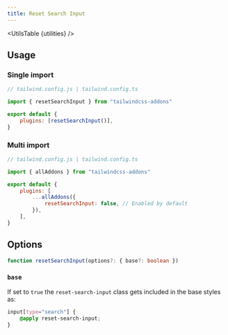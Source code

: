 ```yaml
---
title: Reset Search Input
---
```


<script>
	import UtilsTable from '$lib/UtilsTable.svelte'
	import { getUtilities } from "$utils/tailwind.js"
    import { resetSearchInput } from "tailwindcss-addons"
    const utilities = getUtilities(resetSearchInput().handler);
</script>

<UtilsTable {utilities} />

## Usage

### Single import

```js
// tailwind.config.js | tailwind.config.ts

import { resetSearchInput } from "tailwindcss-addons"

export default {
    plugins: [resetSearchInput()],
}
```

### Multi import

```js
// tailwind.config.js | tailwind.config.ts

import { allAddons } from "tailwindcss-addons"

export default {
    plugins: [
        ...allAddons({
            resetSearchInput: false, // Enabled by default
        }),
    ],
}
```

## Options

```ts
function resetSearchInput(options?: { base?: boolean })
```

### `base`

If set to `true` the `reset-search-input` class gets included in the base styles as:

```css
input[type="search"] {
    @apply reset-search-input;
}
```
